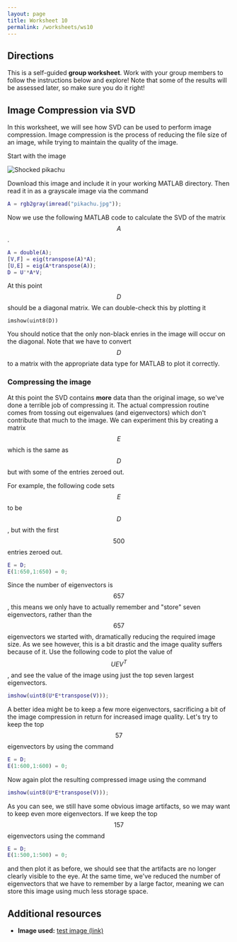 ```yaml
---
layout: page
title: Worksheet 10
permalink: /worksheets/ws10
---
```


## Directions

This is a self-guided **group worksheet**.  Work with your group members to follow the instructions below and explore!  Note that some of the results will be assessed later, so make sure you do it right!

## Image Compression via SVD

In this worksheet, we will see how SVD can be used to perform image compression.
Image compression is the process of reducing the file size of an image, while trying to maintain the quality of the image.

Start with the image

![Shocked pikachu](/math107spring2022/extras/img/pikachu.jpg)

Download this image and include it in your working MATLAB directory.
Then read it in as a grayscale image via the command

```Matlab
A = rgb2gray(imread("pikachu.jpg"));
```

Now we use the following MATLAB code to calculate the SVD of the matrix $$A$$.

```Matlab
A = double(A);
[V,F] = eig(transpose(A)*A);
[U,E] = eig(A*transpose(A));
D = U'*A*V;
```

At this point $$D$$ should be a diagonal matrix.  We can double-check this by plotting it

```
imshow(uint8(D))
```

You should notice that the only non-black enries in the image will occur on the diagonal.
Note that we have to convert $$D$$ to a matrix with the appropriate data type for MATLAB to plot it correctly.


### Compressing the image

At this point the SVD contains **more** data than the original image, so we've done a terrible job of compressing it.
The actual compression routine comes from tossing out eigenvalues (and eigenvectors) which don't contribute that much to the image.
We can experiment this by creating a matrix $$E$$ which is the same as $$D$$ but with some of the entries zeroed out.

For example, the following code sets $$E$$ to be $$D$$, but with the first $$500$$ entries zeroed out.

```Matlab
E = D;
E(1:650,1:650) = 0;
```

Since the number of eigenvectors is $$657$$, this means we only have to actually remember and "store" seven eigenvectors, rather than the $$657$$ eigenvectors we started with, dramatically reducing the required image size.  As we see however, this is a bit drastic and the image quality suffers because of it.  Use the following code to plot the value of $$UEV^T$$, and see the value of the image using just the top seven largest eigenvectors.

```Matlab
imshow(uint8(U*E*transpose(V)));
```

A better idea might be to keep a few more eigenvectors, sacrificing a bit of the image compression in return for increased image quality.  Let's try to keep the top $$57$$ eigenvectors by using the command

```Matlab
E = D;
E(1:600,1:600) = 0;
```

Now again plot the resulting compressed image using the command

```Matlab
imshow(uint8(U*E*transpose(V)));
```

As you can see, we still have some obvious image artifacts, so we may want to keep even more eigenvectors.  If we keep the top $$157$$ eigenvectors using the command

```Matlab
E = D;
E(1:500,1:500) = 0;
```

and then plot it as before, we should see that the artifacts are no longer clearly visible to the eye.  At the same time, we've reduced the number of eigenvectors that we have to remember by a large factor, meaning we can store this image using much less storage space.


## Additional resources

* **Image used:** <a target="_parent" href="https://wcasper.github.io/math107spring2022/extras/img/pikachu.jpg">test image (link)</a>


